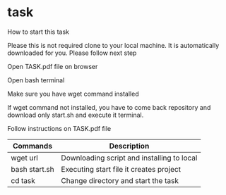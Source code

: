 # task

How to start this task

Please this is not required clone to your local machine. It is automatically downloaded for you. Please follow next step

Open TASK.pdf file on browser

Open bash terminal

Make sure you have wget command installed

If wget command not installed, you have to come back repository and download only start.sh and execute it terminal.

Follow instructions on TASK.pdf file

| Commands | Description |
| --- | --- |
| wget url | Downloading script and installing to local |
| bash start.sh | Executing start file it creates project |
| cd task | Change directory and start the task |

